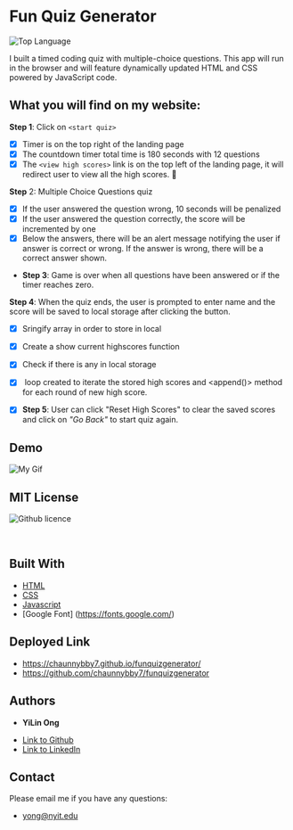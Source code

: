 # Fun Quiz Generator

![Top Language](https://img.shields.io/github/languages/top/chaunnybby7/weather-dashboard)

I built a timed coding quiz with multiple-choice questions. This app will run in the browser and will feature dynamically updated HTML and CSS powered by JavaScript code. 


## What you will find on my website:

__Step 1__: Click on `<start quiz>`
- [x] Timer is on the top right of the landing page
- [x] The countdown timer total time is 180 seconds with 12 questions
- [x] The `<view high scores>` link is on the top left of the landing page, it will redirect user to view all the high scores.  :tada:

**Step** 2: Multiple Choice Questions quiz 
- [x] If the user answered the question wrong, 10 seconds will be penalized
- [x] If the user answered the question correctly, the score will be incremented by one
- [x] Below the answers, there will be an alert message notifying the user if answer is correct or wrong. If the answer is wrong, there will be a correct answer shown. 

- **Step 3**: Game is over when all questions have been answered or if the timer reaches zero. 

**Step 4**: When the quiz ends, the user is prompted to enter name and the score will be saved to local storage after clicking the <Submit> button. 
- [x]  Sringify array in order to store in local
- [x] Create a show current highscores function
- [x] Check if there is any in local storage
- [x] <for> loop created to iterate the stored high scores and <append()> method for each round of new high score.  

- [x] **Step 5**: User can click "Reset High Scores" to clear the saved scores and click on <em>"Go Back"</em> to start quiz again. 



 

## Demo


![My Gif](https://media.giphy.com/media/l93HbL14fFyuWhMBni/giphy.gif)



## MIT License 
![Github licence](http://img.shields.io/badge/license-MIT-blue.svg)

<BR>



## Built With

* [HTML](https://developer.mozilla.org/en-US/docs/Web/HTML)
* [CSS](https://developer.mozilla.org/en-US/docs/Web/CSS)
* [Javascript](https://developer.mozilla.org/en-US/docs/Web/JavaScript)
* [Google Font] (https://fonts.google.com/)

## Deployed Link

* https://chaunnybby7.github.io/funquizgenerator/
* https://github.com/chaunnybby7/funquizgenerator

## Authors

* **YiLin Ong** 

- [Link to Github](https://github.com/chaunnybby7)
- [Link to LinkedIn](https://www.linkedin.com/in/chauntelleong)


## Contact 
Please email me if you have any questions:
* <a href="mailto:yong@nyit.edu">yong@nyit.edu </a>